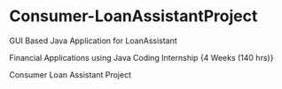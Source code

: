 # Consumer-LoanAssistantProject
GUI Based Java Application for LoanAssistant


Financial Applications using Java Coding Internship {4 Weeks (140 hrs)}

Consumer Loan Assistant Project
